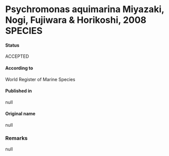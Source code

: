 Psychromonas aquimarina Miyazaki, Nogi, Fujiwara & Horikoshi, 2008 SPECIES
=======

#### Status
ACCEPTED

#### According to
World Register of Marine Species

#### Published in
null

#### Original name
null

### Remarks
null